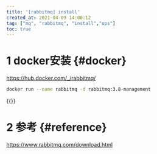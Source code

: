 ```yaml
---
title: '[rabbitmq] install'
created_at: 2021-04-09 14:00:12
tag: ["mq", "rabbitmq", "install","ops"]
toc: true
---
```


# 1 docker安装 {#docker}

<https://hub.docker.com/_/rabbitmq/>

```sh
docker run --name rabbitmq -d rabbitmq:3.8-management
```

{{<highlight-file path="Dockerfile" lang="Dockerfile">}}

# 2 参考 {#reference}

<https://www.rabbitmq.com/download.html>